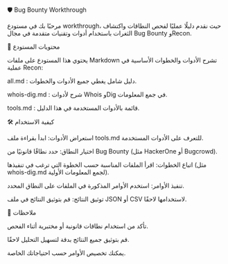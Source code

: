 🛡️ Bug Bounty Workthrough

مرحبًا بك في مستودع workthrough، حيث نقدم دليلًا عمليًا لفحص النطاقات واكتشاف الثغرات باستخدام أدوات وتقنيات متقدمة في مجال Bug Bounty وRecon.

📂 محتويات المستودع

يحتوي هذا المستودع على ملفات Markdown تشرح الأدوات والخطوات الأساسية في عملية Recon:

all.md
: دليل شامل يغطي جميع الأدوات والخطوات.

whois-dig.md
: شرح لأدوات Whois وDig في جمع المعلومات.

tools.md
: قائمة بالأدوات المستخدمة في هذا الدليل.

🛠️ كيفية الاستخدام

استعراض الأدوات: ابدأ بقراءة ملف tools.md
 للتعرف على الأدوات المستخدمة.

اختيار النطاق: حدد نطاقًا قانونيًا من Bug Bounty (مثل HackerOne أو Bugcrowd).

اتباع الخطوات: اقرأ الملفات المناسبة حسب الخطوة التي ترغب في تنفيذها (مثل whois-dig.md
 لجمع المعلومات الأولية).

تنفيذ الأوامر: استخدم الأوامر المذكورة في الملفات على النطاق المحدد.

توثيق النتائج: قم بتوثيق النتائج في ملف JSON أو CSV لاستخدامها لاحقًا.

📌 ملاحظات

تأكد من استخدام نطاقات قانونية أو مختبرية أثناء الفحص.

قم بتوثيق جميع النتائج بدقة لتسهيل التحليل لاحقًا.

يمكنك تخصيص الأوامر حسب احتياجاتك الخاصة.
